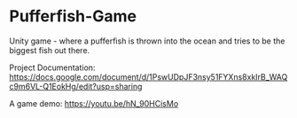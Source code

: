 # Pufferfish-Game
Unity game - where a pufferfish is thrown into the ocean and tries to be the biggest fish out there.


Project Documentation: https://docs.google.com/document/d/1PswUDpJF3nsy51FYXns8xkIrB_WAQc9m6VL-Q1EokHg/edit?usp=sharing

A game demo: https://youtu.be/hN_90HCisMo 
